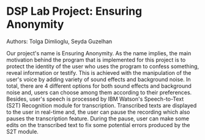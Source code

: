 # DSP Lab Project: Ensuring Anonymity

Authors: Tolga Dimlioglu, Seyda Guzelhan

Our project's name is Ensuring Anonymity. As the name implies, the main motivation behind the program that is implemented for this project is to protect the identity of the user who uses the program to confess something, reveal information or testify. This is achieved with the manipulation of the user's voice by adding variety of sound effects and background noise. In total, there are 4 different options for both sound effects and background noise and, users can choose among them according to their preferences. Besides, user's speech is processed by IBM Watson's Speech-to-Text (S2T) Recognition module for transcription. Transcribed texts are displayed to the user in real-time and, the user can pause the recording which also pauses the transcription feature. During the pause, user can make some edits on the transcribed text to fix some potential errors produced by the S2T module.
